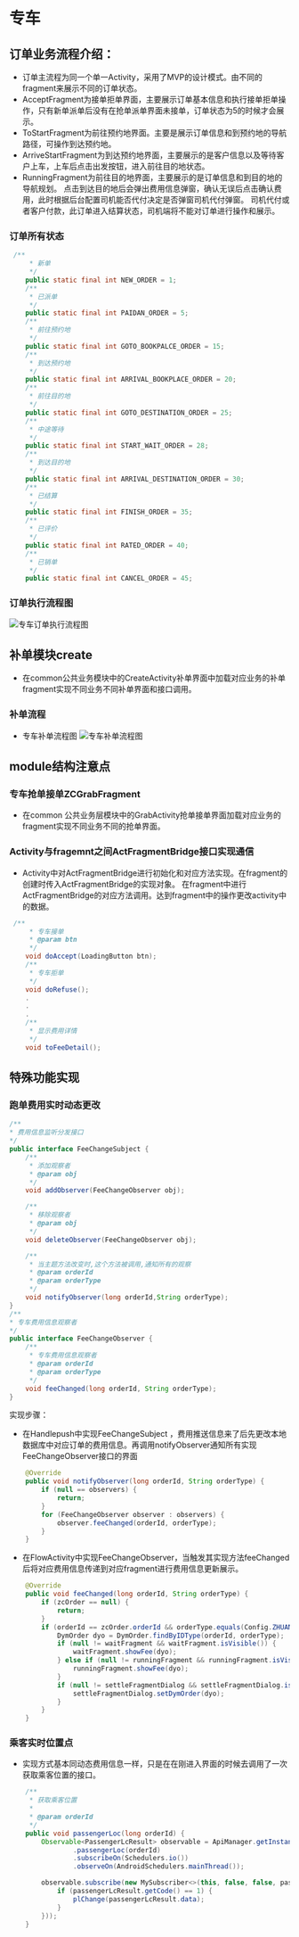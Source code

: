 # 专车
## 订单业务流程介绍：
* 订单主流程为同一个单一Activity，采用了MVP的设计模式。由不同的fragment来展示不同的订单状态。
* AcceptFragment为接单拒单界面，主要展示订单基本信息和执行接单拒单操作，只有新单派单后没有在抢单派单界面未接单，订单状态为5的时候才会展示。
* ToStartFragment为前往预约地界面。主要是展示订单信息和到预约地的导航路径，可操作到达预约地。
* ArriveStartFragment为到达预约地界面，主要展示的是客户信息以及等待客户上车，上车后点击出发按钮，进入前往目的地状态。
* RunningFragment为前往目的地界面，主要展示的是订单信息和到目的地的导航规划。
点击到达目的地后会弹出费用信息弹窗，确认无误后点击确认费用，此时根据后台配置司机能否代付决定是否弹窗司机代付弹窗。
司机代付或者客户付款，此订单进入结算状态，司机端将不能对订单进行操作和展示。

### 订单所有状态
```java
 /**
     * 新单
     */
    public static final int NEW_ORDER = 1;
    /**
     * 已派单
     */
    public static final int PAIDAN_ORDER = 5;
    /**
     * 前往预约地
     */
    public static final int GOTO_BOOKPALCE_ORDER = 15;
    /**
     * 到达预约地
     */
    public static final int ARRIVAL_BOOKPLACE_ORDER = 20;
    /**
     * 前往目的地
     */
    public static final int GOTO_DESTINATION_ORDER = 25;
    /**
     * 中途等待
     */
    public static final int START_WAIT_ORDER = 28;
    /**
     * 到达目的地
     */
    public static final int ARRIVAL_DESTINATION_ORDER = 30;
    /**
     * 已结算
     */
    public static final int FINISH_ORDER = 35;
    /**
     * 已评价
     */
    public static final int RATED_ORDER = 40;
    /**
     * 已销单
     */
    public static final int CANCEL_ORDER = 45;
```

### 订单执行流程图
![专车订单执行流程图](./zhuanche.jpg)

## 补单模块create
* 在common公共业务模块中的CreateActivity补单界面中加载对应业务的补单fragment实现不同业务不同补单界面和接口调用。
### 补单流程
* 专车补单流程图
![专车补单流程图](./zc_creat.jpg)

## module结构注意点
### 专车抢单接单ZCGrabFragment
* 在common 公共业务层模块中的GrabActivity抢单接单界面加载对应业务的fragment实现不同业务不同的抢单界面。

### Activity与fragemnt之间ActFragmentBridge接口实现通信
* Activity中对ActFragmentBridge进行初始化和对应方法实现。在fragment的创建时传入ActFragmentBridge的实现对象。
在fragment中进行ActFragmentBridge的对应方法调用。达到fragment中的操作更改activity中的数据。
```java
 /**
     * 专车接单
     * @param btn
     */
    void doAccept(LoadingButton btn);
    /**
     * 专车拒单
     */
    void doRefuse();
    .
    .
    .
    /**
     * 显示费用详情
     */
    void toFeeDetail();    
```
## 特殊功能实现
### 跑单费用实时动态更改
```java
/**
* 费用信息监听分发接口
*/
public interface FeeChangeSubject {
    /**
     * 添加观察者
     * @param obj
     */
    void addObserver(FeeChangeObserver obj);

    /**
     * 移除观察者
     * @param obj
     */
    void deleteObserver(FeeChangeObserver obj);

    /**
     * 当主题方法改变时,这个方法被调用,通知所有的观察
     * @param orderId
     * @param orderType
     */
    void notifyObserver(long orderId,String orderType);
}
/**
* 专车费用信息观察者
*/
public interface FeeChangeObserver {
    /**
     * 专车费用信息观察者
     * @param orderId
     * @param orderType
     */
    void feeChanged(long orderId, String orderType);
}
```
   实现步骤：
   * 在Handlepush中实现FeeChangeSubject ，费用推送信息来了后先更改本地数据库中对应订单的费用信息。再调用notifyObserver通知所有实现FeeChangeObserver接口的界面
```java
    @Override
    public void notifyObserver(long orderId, String orderType) {
        if (null == observers) {
            return;
        }
        for (FeeChangeObserver observer : observers) {
            observer.feeChanged(orderId, orderType);
        }
    }   
```
* 在FlowActivity中实现FeeChangeObserver，当触发其实现方法feeChanged后将对应费用信息传递到对应fragment进行费用信息更新展示。
```java
    @Override
    public void feeChanged(long orderId, String orderType) {
        if (zcOrder == null) {
            return;
        }
        if (orderId == zcOrder.orderId && orderType.equals(Config.ZHUANCHE)) {
            DymOrder dyo = DymOrder.findByIDType(orderId, orderType);
            if (null != waitFragment && waitFragment.isVisible()) {
                waitFragment.showFee(dyo);
            } else if (null != runningFragment && runningFragment.isVisible()) {
                runningFragment.showFee(dyo);
            }
            if (null != settleFragmentDialog && settleFragmentDialog.isShowing()) {
                settleFragmentDialog.setDymOrder(dyo);
            }
        }
    }
```
### 乘客实时位置点 
* 实现方式基本同动态费用信息一样，只是在在刚进入界面的时候去调用了一次获取乘客位置的接口。
```java
    /**
     * 获取乘客位置
     *
     * @param orderId
     */
    public void passengerLoc(long orderId) {
        Observable<PassengerLcResult> observable = ApiManager.getInstance().createApi(Config.HOST, ZCApiService.class)
                .passengerLoc(orderId)
                .subscribeOn(Schedulers.io())
                .observeOn(AndroidSchedulers.mainThread());

        observable.subscribe(new MySubscriber<>(this, false, false, passengerLcResult -> {
            if (passengerLcResult.getCode() == 1) {
                plChange(passengerLcResult.data);
            }
        }));
    }
```



